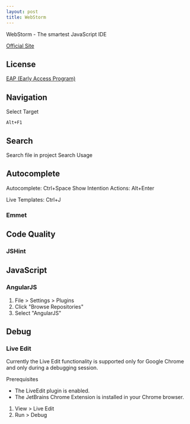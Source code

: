 ```yaml
---
layout: post
title: WebStorm
---
```


WebStorm - The smartest JavaScript IDE

[Official Site](http://www.jetbrains.com/webstorm/)

## License

[EAP (Early Access Program)](http://confluence.jetbrains.com/display/WI/WebStorm+EAP)

## Navigation

Select Target

    Alt+F1

## Search

Search file in project
Search Usage



## Autocomplete

Autocomplete: Ctrl+Space
Show Intention Actions: Alt+Enter

Live Templates: Ctrl+J

### Emmet

## Code Quality

### JSHint



## JavaScript

### AngularJS

1. File > Settings > Plugins
2. Click "Browse Repositories"
3. Select "AngularJS"

## Debug

### Live Edit

Currently the Live Edit functionality is supported only for Google Chrome and only during a debugging session.

Prerequisites

* The LiveEdit plugin is enabled.
* The JetBrains Chrome Extension is installed in your Chrome browser.

1. View > Live Edit
2. Run > Debug

